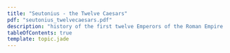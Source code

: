 ```yaml
---
title: "Seutonius - the Twelve Caesars"
pdf: "seutonius_twelvecaesars.pdf"
description: "history of the first twelve Emperors of the Roman Empire."
tableOfContents: true
template: topic.jade
---
```

